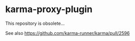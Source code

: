 # karma-proxy-plugin

This repository is obsolete...

See also
https://github.com/karma-runner/karma/pull/2596
